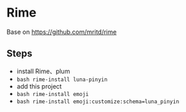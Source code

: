 # Rime

Base on https://github.com/mritd/rime

## Steps
- install Rime、plum
- `bash rime-install luna-pinyin`
- add this project
- `bash rime-install emoji`
- `bash rime-install emoji:customize:schema=luna_pinyin`
